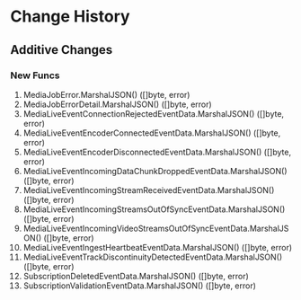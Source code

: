 # Change History

## Additive Changes

### New Funcs

1. MediaJobError.MarshalJSON() ([]byte, error)
1. MediaJobErrorDetail.MarshalJSON() ([]byte, error)
1. MediaLiveEventConnectionRejectedEventData.MarshalJSON() ([]byte, error)
1. MediaLiveEventEncoderConnectedEventData.MarshalJSON() ([]byte, error)
1. MediaLiveEventEncoderDisconnectedEventData.MarshalJSON() ([]byte, error)
1. MediaLiveEventIncomingDataChunkDroppedEventData.MarshalJSON() ([]byte, error)
1. MediaLiveEventIncomingStreamReceivedEventData.MarshalJSON() ([]byte, error)
1. MediaLiveEventIncomingStreamsOutOfSyncEventData.MarshalJSON() ([]byte, error)
1. MediaLiveEventIncomingVideoStreamsOutOfSyncEventData.MarshalJSON() ([]byte, error)
1. MediaLiveEventIngestHeartbeatEventData.MarshalJSON() ([]byte, error)
1. MediaLiveEventTrackDiscontinuityDetectedEventData.MarshalJSON() ([]byte, error)
1. SubscriptionDeletedEventData.MarshalJSON() ([]byte, error)
1. SubscriptionValidationEventData.MarshalJSON() ([]byte, error)

